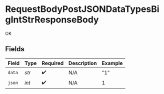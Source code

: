 # RequestBodyPostJSONDataTypesBigIntStrResponseBody

OK


## Fields

| Field              | Type               | Required           | Description        | Example            |
| ------------------ | ------------------ | ------------------ | ------------------ | ------------------ |
| `data`             | *str*              | :heavy_check_mark: | N/A                | "1"                |
| `json`             | *int*              | :heavy_check_mark: | N/A                | 1                  |